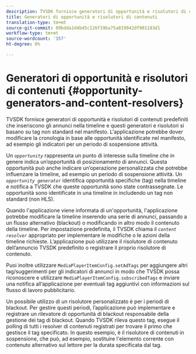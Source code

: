 ```yaml
---
description: TVSDK fornisce generatori di opportunità e risolutori di contenuti predefiniti che inseriscono gli annunci nella timeline e questi generatori e risolutori si basano su tag non standard nel manifesto. L'applicazione potrebbe dover modificare la cronologia in base alle opportunità identificate nel manifesto, ad esempio gli indicatori per un periodo di sospensione attività.
title: Generatori di opportunità e risolutori di contenuti
translation-type: tm+mt
source-git-commit: 89bdda1d4bd5c126f19ba75a819942df901183d1
workflow-type: tm+mt
source-wordcount: '357'
ht-degree: 0%

---
```



# Generatori di opportunità e risolutori di contenuti {#opportunity-generators-and-content-resolvers}

TVSDK fornisce generatori di opportunità e risolutori di contenuti predefiniti che inseriscono gli annunci nella timeline e questi generatori e risolutori si basano su tag non standard nel manifesto. L&#39;applicazione potrebbe dover modificare la cronologia in base alle opportunità identificate nel manifesto, ad esempio gli indicatori per un periodo di sospensione attività.

Un *`opportunity`* rappresenta un punto di interesse sulla timeline che in genere indica un’opportunità di posizionamento di annunci. Questa opportunità può anche indicare un’operazione personalizzata che potrebbe influenzare la timeline, ad esempio un periodo di sospensione attività. Un *`opportunity generator`* identifica opportunità specifiche (tag) nella timeline e notifica a TVSDK che queste opportunità sono state contrassegnate. Le opportunità sono identificate in una timeline in includendo un tag non standard (non HLS).

Quando l&#39;applicazione viene informata di un&#39;opportunità, l&#39;applicazione potrebbe modificare la timeline inserendo una serie di annunci, passando a un flusso alternativo (blackout) o modificando in altro modo il contenuto della timeline. Per impostazione predefinita, il TVSDK chiama il *`content resolver`* appropriato per implementare le modifiche o le azioni della timeline richieste. L’applicazione può utilizzare il risolutore di contenuto dell’annuncio TVSDK predefinito o registrare il proprio risolutore di contenuto.

Puoi inoltre utilizzare `MediaPlayerItemConfig.setAdTags` per aggiungere altri tag/suggerimenti per gli indicatori di annunci in modo che TVSDK possa riconoscere e utilizzare `MediaPlayerItemConfig.subscribedTags` e inviare una notifica all’applicazione per eventuali tag aggiuntivi con informazioni sul flusso di lavoro pubblicitario.

Un possibile utilizzo di un risolutore personalizzato è per i periodi di blackout. Per gestire questi periodi, l’applicazione può implementare e registrare un rilevatore di opportunità di blackout responsabile della gestione dei tag di blackout. Quando TVSDK rileva questo tag, esegue il polling di tutti i resolver di contenuti registrati per trovare il primo che gestisce il tag specificato. In questo esempio, è il risolutore di contenuti in sospensione, che può, ad esempio, sostituire l&#39;elemento corrente con contenuto alternativo sul lettore per la durata specificata dal tag.
